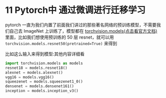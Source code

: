 # 11 Pytorch中 通过微调进行迁移学习

pytorch 一直为我们内置了前面我们讲过的那些著名网络的预训练模型，不需要我们自己去 ImageNet 上训练了，模型都在 [torchvision.models(点击看官方文档)](https://pytorch.org/docs/0.3.0/torchvision/models.html#torchvision-models)里面，比如我们想使用预训练的 50 层 resnet，就可以用 `torchvision.models.resnet50(pretrained=True)` 来得到

比如这么输入来得到模型:其他内容详细看
```python
import torchvision.models as models
resnet18 = models.resnet18()
alexnet = models.alexnet()
vgg16 = models.vgg16()
squeezenet = models.squeezenet1_0()
densenet = models.densenet161()
inception = models.inception_v3()
```
